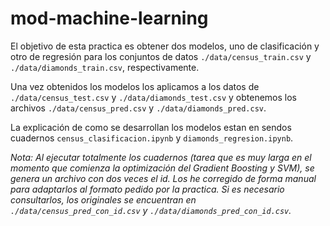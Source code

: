# mod-machine-learning

El objetivo de esta practica es obtener dos modelos, uno de clasificación y otro de regresión para los conjuntos de datos `./data/census_train.csv` y `./data/diamonds_train.csv`, respectivamente.

Una vez obtenidos los modelos los aplicamos a los datos de `./data/census_test.csv` y `./data/diamonds_test.csv` y obtenemos los archivos `./data/census_pred.csv` y `./data/diamonds_pred.csv`.

La explicación de como se desarrollan los modelos estan en sendos cuadernos `census_clasificacion.ipynb` y `diamonds_regresion.ipynb`.

*Nota: Al ejecutar totalmente los cuadernos (tarea que es muy larga en el momento que comienza la optimización del Gradient Boosting y SVM), se genera un archivo con dos veces el id. Los he corregido de forma manual para adaptarlos al formato pedido por la practica. Si es necesario consultarlos, los originales se encuentran en `./data/census_pred_con_id.csv` y `./data/diamonds_pred_con_id.csv`.*
